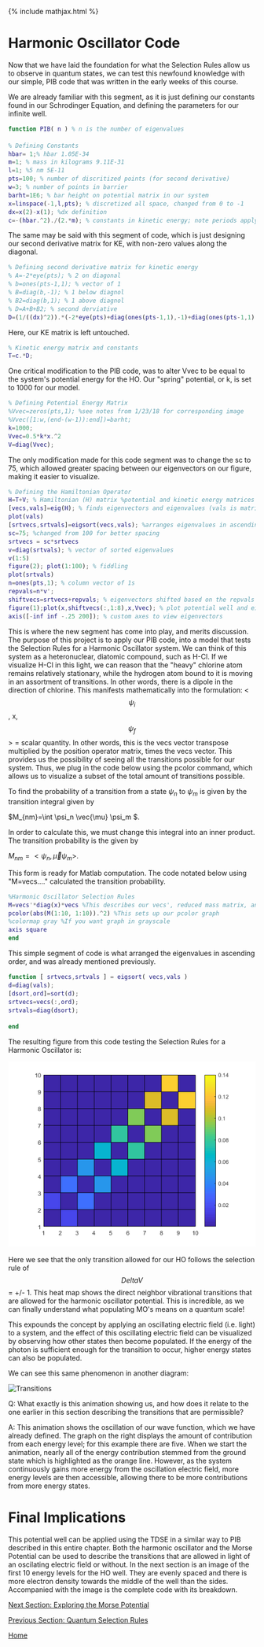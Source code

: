 {% include mathjax.html %}

# Harmonic Oscillator Code

Now that we have laid the foundation for what the Selection Rules allow us to observe in quantum states, we can test this newfound knowledge with our simple, PIB code that was written in the early weeks of this course. 

We are already familiar with this segment, as it is just defining our constants found in our Schrodinger Equation, and defining the parameters for our infinite well. 

```Matlab
function PIB( n ) % n is the number of eigenvalues

% Defining Constants
hbar= 1;% hbar 1.05E-34
m=1; % mass in kilograms 9.11E-31
l=1; %5 nm 5E-11
pts=100; % number of discritized points (for second derivative)
w=3; % number of points in barrier
barht=1E6; % bar height on potential matrix in our system
x=linspace(-1,l,pts); % discretized all space, changed from 0 to -1
dx=x(2)-x(1); %dx definition
c=-(hbar.^2)./(2.*m); % constants in kinetic energy; note periods apply to elements only
```

The same may be said with this segment of code, which is just designing our second derivative matrix for KE, with non-zero values along the diagonal.
```Matlab
% Defining second derivative matrix for kinetic energy
% A=-2*eye(pts); % 2 on diagonal
% b=ones(pts-1,1); % vector of 1
% B=diag(b,-1); % 1 below diagnol
% B2=diag(b,1); % 1 above diagnol
% D=A+B+B2; % second derviative
D=(1/((dx)^2)).*(-2*eye(pts)+diag(ones(pts-1,1),-1)+diag(ones(pts-1,1),1)); % second derivative matrix
```
Here, our KE matrix is left untouched.

```Matlab
% Kinetic energy matrix and constants
T=c.*D; 
```
One critical modification to the PIB code, was to alter Vvec to be equal to the system's potential energy for the HO. Our "spring" potential, or k, is set to 1000 for our model. 
```Matlab
% Defining Potential Energy Matrix
%Vvec=zeros(pts,1); %see notes from 1/23/18 for corresponding image
%Vvec([1:w,(end-(w-1)):end])=barht;
k=1000;
Vvec=0.5*k*x.^2
V=diag(Vvec);
```
The only modification made for this code segment was to change the sc to 75, which allowed greater spacing between our eigenvectors on our figure, making it easier to visualize.
```Matlab
% Defining the Hamiltonian Operator
H=T+V; % Hamiltonian (H) matrix %potential and kinetic energy matrices
[vecs,vals]=eig(H); % finds eigenvectors and eigenvalues (vals is matrix form of eigenvalues)
plot(vals)
[srtvecs,srtvals]=eigsort(vecs,vals); %arranges eigenvalues in ascending order
sc=75; %changed from 100 for better spacing
srtvecs = sc*srtvecs
v=diag(srtvals); % vector of sorted eigenvalues
v(1:5)
figure(2); plot(1:100); % fiddling 
plot(srtvals)
n=ones(pts,1); % column vector of 1s
repvals=n*v';
shiftvecs=srtvecs+repvals; % eigenvectors shifted based on the repvals' matrix
figure(1);plot(x,shiftvecs(:,1:8),x,Vvec); % plot potential well and eigenvectors (1-8)
axis([-inf inf -.25 200]); % custom axes to view eigenvectors
```
This is where the new segment has come into play, and merits discussion. The purpose of this project is to apply our PIB code, into a model that tests the Selection Rules for a Harmonic Oscillator system. We can think of this system as a heteronuclear, diatomic compound, such as H-Cl. If we visualize H-Cl in this light, we can reason that the "heavy" chlorine atom remains relatively stationary, while the hydrogen atom bound to it is moving in an assortment of transitions. In other words, there is a dipole in the direction of chlorine. This manifests mathematically into the formulation: < $$\psi_{i}$$, x, $$\psi_{f}$$ >  = scalar quantity. In other words, this is the vecs vector transpose multiplied by the position operator matrix, times the vecs vector. This provides us the possibility of seeing all the transitions possible for our system. Thus, we plug in the code below using the pcolor command, which allows us to visualize a subset of the total amount of transitions possible. 

To find the probability of a transition from a state $\psi_n$ to $\psi_m$ is given by the transition integral given by

$M_{nm}=\int \psi_n \vec{\mu} \psi_m $.

In order to calculate this, we must change this integral into an inner product. The transition probability is the given by

$M_{nm}=<\psi_n, \vec{\mu} \psi_m >$.

This form is ready for Matlab computation. The code notated below using "M=vecs...." calculated the transition probability.

```Matlab
%Harmonic Oscillator Selection Rules
M=vecs'*diag(x)*vecs %This describes our vecs', reduced mass matrix, and vecs
pcolor(abs(M(1:10, 1:10)).^2) %This sets up our pcolor graph
%colormap gray %If you want graph in grayscale
axis square
end
```
This simple segment of code is what arranged the eigenvalues in ascending order, and was already mentioned previously.
```Matlab
function [ srtvecs,srtvals ] = eigsort( vecs,vals )
d=diag(vals);
[dsort,ord]=sort(d);
srtvecs=vecs(:,ord);
srtvals=diag(dsort);

end
```

The resulting figure from this code testing the Selection Rules for a Harmonic Oscillator is:

![HO](/HO.png)

Here we see that the only transition allowed for our HO follows the selection rule of $$DeltaV$$ = +/- 1. This heat map shows the direct neighbor vibrational transitions that are allowed for the harmonic oscillator potential. This is incredible, as we can finally understand what populating MO's means on a quantum scale!

This expounds the concept by applying an oscillating electric field (i.e. light) to a system, and the effect of this oscillating electric field can be visualized by observing how other states then become populated. If the energy of the photon is sufficient enough for the transition to occur, higher energy states can also be populated. 

We can see this same phenomenon in another diagram:

![Transitions](/transitions.gif)

Q: What exactly is this animation showing us, and how does it relate to the one earlier in this section describing the transitions that are permissible?

A: This animation shows the oscillation of our wave function, which we have already defined. The graph on the right displays the amount of contribution from each energy level; for this example there are five. When we start the animation, nearly all of the energy contribution stemmed from the ground state which is highlighted as the orange line. However, as the system continuously gains more energy from the oscillation electric field, more energy levels are then accessible, allowing there to be more contributions from more energy states.

# Final Implications 

This potential well can be applied using the TDSE in a similar way to PIB described in this entire chapter. Both the harmonic oscillator and the Morse Potential can be used to describe the transitions that are allowed in light of an oscilating electric field or without. In the next section is an image of the first 10 energy levels for the HO well. They are evenly spaced and there is more electron density towards the middle of the well than the sides. Accompanied with the image is the complete code with its breakdown.


[Next Section: Exploring the Morse Potential](/MorsePotential.md)

[Previous Section: Quantum Selection Rules](/Selection_Rules.md)

[Home](/README.md)
